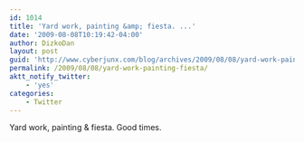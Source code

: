 ```yaml
---
id: 1014
title: 'Yard work, painting &amp; fiesta. ...'
date: '2009-08-08T10:19:42-04:00'
author: DizkoDan
layout: post
guid: 'http://www.cyberjunx.com/blog/archives/2009/08/08/yard-work-painting-fiesta/'
permalink: /2009/08/08/yard-work-painting-fiesta/
aktt_notify_twitter:
    - 'yes'
categories:
    - Twitter
---
```


Yard work, painting &amp; fiesta. Good times.